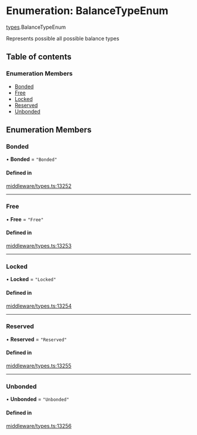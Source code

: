 # Enumeration: BalanceTypeEnum

[types](../wiki/types).BalanceTypeEnum

Represents possible all possible balance types

## Table of contents

### Enumeration Members

- [Bonded](../wiki/types.BalanceTypeEnum#bonded)
- [Free](../wiki/types.BalanceTypeEnum#free)
- [Locked](../wiki/types.BalanceTypeEnum#locked)
- [Reserved](../wiki/types.BalanceTypeEnum#reserved)
- [Unbonded](../wiki/types.BalanceTypeEnum#unbonded)

## Enumeration Members

### Bonded

• **Bonded** = ``"Bonded"``

#### Defined in

[middleware/types.ts:13252](https://github.com/PolymeshAssociation/polymesh-sdk/blob/f8a937f04/src/middleware/types.ts#L13252)

___

### Free

• **Free** = ``"Free"``

#### Defined in

[middleware/types.ts:13253](https://github.com/PolymeshAssociation/polymesh-sdk/blob/f8a937f04/src/middleware/types.ts#L13253)

___

### Locked

• **Locked** = ``"Locked"``

#### Defined in

[middleware/types.ts:13254](https://github.com/PolymeshAssociation/polymesh-sdk/blob/f8a937f04/src/middleware/types.ts#L13254)

___

### Reserved

• **Reserved** = ``"Reserved"``

#### Defined in

[middleware/types.ts:13255](https://github.com/PolymeshAssociation/polymesh-sdk/blob/f8a937f04/src/middleware/types.ts#L13255)

___

### Unbonded

• **Unbonded** = ``"Unbonded"``

#### Defined in

[middleware/types.ts:13256](https://github.com/PolymeshAssociation/polymesh-sdk/blob/f8a937f04/src/middleware/types.ts#L13256)

